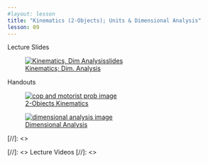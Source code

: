 ```yaml
---
#layout: lesson
title: "Kinematics (2-Objects); Units & Dimensional Analysis"
lesson: 09
---
```


<div class="heading3"> Lecture Slides </div>

<div class="thumb_container">

  <a href="https://drive.google.com/file/d/1tam908lwSDdwW-nHM4fCsas1fC48RQni/view" target="_blank">
    <figure class="thumblink">
      <img class="thumblink-img" src="{{site.baseurl}}/images/thumbs/L09.png" alt="Kinematics, Dim Analysisslides" >
      <figcaption class="thumblink-caption"> Kinematics; Dim. Analysis </figcaption>
    </figure>
  </a>

</div>


<div class="heading3">
  Handouts
</div>

<div class="thumb_container">

  <a href="{{site.baseurl}}/handouts/h09_Kinematics_TwoObjects.pdf" target="_blank">
    <figure class="thumblink">
      <img class="thumblink-img-portrait" src="{{site.baseurl}}/images/thumbs/H09.png" alt="cop and motorist prob image" >
      <figcaption class="thumblink-caption"> 2-Objects Kinematics </figcaption>
    </figure>
  </a>

  <a href="{{site.baseurl}}/handouts/h09_DimensionalAnalysis.pdf" target="_blank">
    <figure class="thumblink">
      <img class="thumblink-img-portrait" src="{{site.baseurl}}/images/thumbs/H09b.png" alt="dimensional analysis image" >
      <figcaption class="thumblink-caption"> Dimensional Analysis </figcaption>
    </figure>
  </a>

</div>


[//]: <><div class="heading3">
[//]: <>  Lecture Videos
[//]: <></div>

